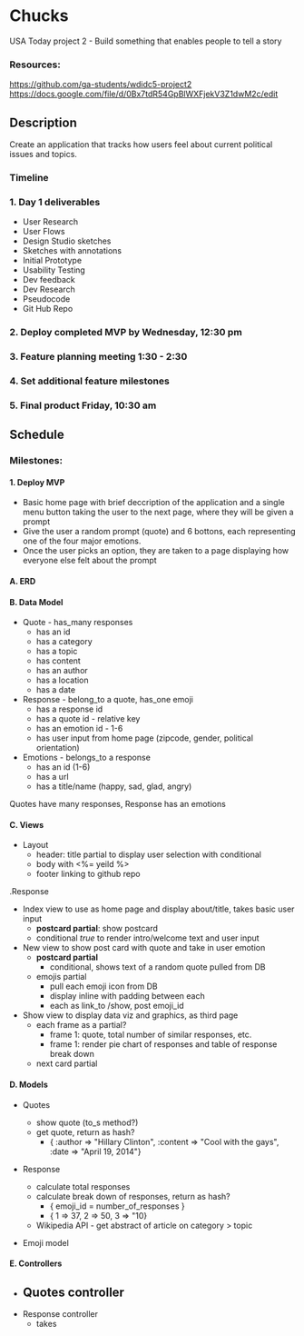 # Chucks
USA Today project 2 - Build something that enables people to tell a story


### Resources:
https://github.com/ga-students/wdidc5-project2
https://docs.google.com/file/d/0Bx7tdR54GpBlWXFjekV3Z1dwM2c/edit

## Description
Create an application that tracks how users feel about current political issues and topics.

### Timeline
### 1. Day 1 deliverables
- User Research
- User Flows
- Design Studio sketches
- Sketches with annotations
- Initial Prototype
- Usability Testing
- Dev feedback
- Dev Research
- Pseudocode
- Git Hub Repo

### 2. Deploy completed MVP by Wednesday, 12:30 pm
### 3. Feature planning meeting 1:30 - 2:30
### 4. Set additional feature milestones
### 5. Final product Friday, 10:30 am


## Schedule

### Milestones:

#### 1. Deploy MVP 
- Basic home page with brief deccription of the application and a single menu button taking the user to the next page, where they will be given a prompt
- Give the user a random prompt (quote) and 6 bottons, each representing one of the four major emotions.
- Once the user picks an option, they are taken to a page displaying how everyone else felt about the prompt

#### A. ERD


#### B. Data Model
- Quote - has_many responses
	- has an id
	- has a category
	- has a topic
	- has content
	- has an author
	- has a location
	- has a date
- Response - belong_to a quote, has_one emoji
	- has a response id
	- has a quote id - relative key
	- has an emotion id - 1-6
	- has user input from home page (zipcode, gender, political orientation)
- Emotions - belongs_to a response
	- has an id (1-6)
	- has a url
	- has a title/name (happy, sad, glad, angry)
	
Quotes have many responses, Response has an emotions

#### C. Views
- Layout
	- header: title partial to display user selection with conditional
	- body with <%= yeild %>
	- footer linking to github repo
	
.Response

- Index view to use as home page and display about/title, takes basic user input
	- **postcard partial**: show postcard
	- conditional *true* to render intro/welcome text and user input
- New view to show post card with quote and take in user emotion
	- **postcard partial**
		- conditional, shows text of a random quote pulled from DB
	- emojis partial
		- pull each emoji icon from DB
		- display inline with padding between each
		- each as link_to /show, post emoji_id
- Show view to display data viz and graphics, as third page 
	- each frame as a partial?
		- frame 1: quote, total number of similar responses, etc. 
		- frame 1: render pie chart of responses and table of response break down
	- next card partial

#### D. Models
- Quotes
	- show quote (to_s method?)
	- get quote, return as hash?
		- { :author => "Hillary Clinton", :content => "Cool with the gays", :date => "April 19, 2014"}
- Response
	- calculate total responses
	- calculate break down of responses, return as hash?
		- { emoji_id = number_of_responses }
		- { 1 => 37, 2 => 50, 3 => "10}
	- Wikipedia API - get abstract of article on category > topic
	
- Emoji model

#### E. Controllers
- Quotes controller
	- 
- Response controller
	- takes 















